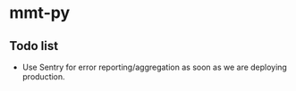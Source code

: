 # mmt-py

## Todo list

* Use Sentry for error reporting/aggregation as soon as we are deploying production.
